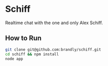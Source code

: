 # Schiff

Realtime chat with the one and only Alex Schiff.

## How to Run

```bash
git clone git@github.com:brandly/schiff.git
cd schiff && npm install
node app
```
